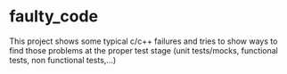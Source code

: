 # faulty_code
This project shows some typical c/c++ failures and tries to show ways to find those problems at the proper test stage (unit tests/mocks, functional tests, non functional tests,...)
